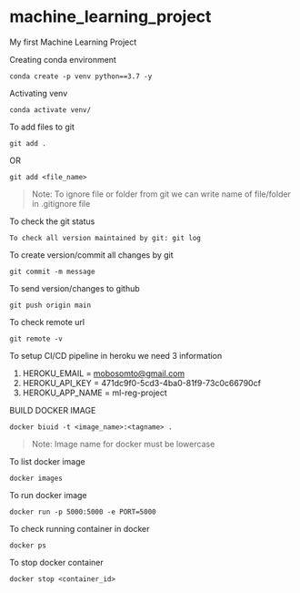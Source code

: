 # machine_learning_project
My first Machine Learning Project


Creating conda environment
```
conda create -p venv python==3.7 -y
```

Activating venv
```
conda activate venv/
```

To add files to git
```
git add .
```

OR
```
git add <file_name>
```

> Note: To ignore file or folder from git we can write name of file/folder in .gitignore file

To check the git status
```commandline
To check all version maintained by git: git log
```

To create version/commit all changes by git
```commandline
git commit -m message
```

To send version/changes to github
```commandline
git push origin main
```

To check remote url
```commandline
git remote -v
```

To setup CI/CD pipeline in heroku we need 3 information

1. HEROKU_EMAIL = mobosomto@gmail.com
2. HEROKU_API_KEY = 471dc9f0-5cd3-4ba0-81f9-73c0c66790cf
3. HEROKU_APP_NAME = ml-reg-project

BUILD DOCKER IMAGE
```commandline
docker biuid -t <image_name>:<tagname> .
```

> Note: Image name for docker must be lowercase

To list docker image
```commandline
docker images
```

To run docker image
```commandline
docker run -p 5000:5000 -e PORT=5000
```

To check running container in docker
```commandline
docker ps
```

To stop docker container
```commandline
docker stop <container_id>
```